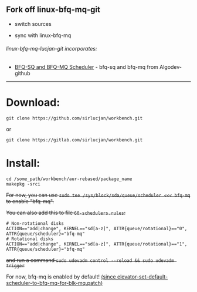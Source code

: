 ## Fork off linux-bfq-mq-git

- switch sources

- sync with linux-bfq-mq

###### linux-bfq-mq-lucjan-git incorporates:

* [BFQ-SQ and BFQ-MQ Scheduler](https://github.com/Algodev-github/bfq-mq) - bfq-sq and bfq-mq from Algodev-github

***
# Download:

```
git clone https://github.com/sirlucjan/workbench.git

```

or

```
git clone https://gitlab.com/sirlucjan/workbench.git

```
# Install:


```
cd /some_path/workbench/aur-rebased/package_name
makepkg -srci

```


~~For now, you can use `sudo tee /sys/block/sda/queue/scheduler <<< bfq-mq` to enable "bfq-mq".~~

~~You can also add this to file `60-schedulers.rules`:~~

```
# Non-rotational disks
ACTION=="add|change", KERNEL=="sd[a-z]", ATTR{queue/rotational}=="0", ATTR{queue/scheduler}="bfq-mq"
# Rotational disks
ACTION=="add|change", KERNEL=="sd[a-z]", ATTR{queue/rotational}=="1", ATTR{queue/scheduler}="bfq-mq"
```

~~and run a command `sudo udevadm control --reload && sudo udevadm trigger`~~

For now, bfq-mq is enabled by default! [(since elevator-set-default-scheduler-to-bfq-mq-for-blk-mq.patch)](https://github.com/sirlucjan/bfq-mq-lucjan/commit/64c139894fb8f521c75e8f28acb2d59163e6c393)
